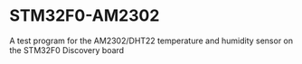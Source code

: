 # STM32F0-AM2302
A test program for the AM2302/DHT22 temperature and humidity sensor on the STM32F0 Discovery board

